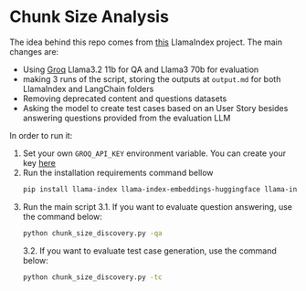 # Chunk Size Analysis
The idea behind this repo comes from [this](https://www.llamaindex.ai/blog/evaluating-the-ideal-chunk-size-for-a-rag-system-using-llamaindex-6207e5d3fec5) LlamaIndex project. The main changes are:
- Using [Groq](https://groq.com/) Llama3.2 11b for QA and Llama3 70b for evaluation
- making 3 runs of the script, storing the outputs at `output.md` for both LlamaIndex and LangChain folders
- Removing deprecated content and questions datasets
- Asking the model to create test cases based on an User Story besides answering questions provided from the evaluation LLM
  
In order to run it:
1. Set your own `GROQ_API_KEY` environment variable. You can create your key [here](https://console.groq.com/keys)
2. Run the installation requirements command bellow
   ```bash
   pip install llama-index llama-index-embeddings-huggingface llama-index-llms-groq spacy
   ```
3. Run the main script
   3.1. If you want to evaluate question answering, use the command below:
   ```bash
   python chunk_size_discovery.py -qa
   ```
   3.2. If you want to evaluate test case generation, use the command below:
   ```bash
   python chunk_size_discovery.py -tc
   ```
